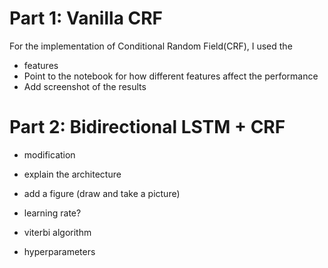 # Part 1: Vanilla CRF
For the implementation of Conditional Random Field(CRF), I used the 
- features
- Point to the notebook for how different features affect the performance
- Add screenshot of the results

# Part 2: Bidirectional LSTM + CRF
- modification
- explain the architecture
- add a figure (draw and take a picture)
- learning rate?

- viterbi algorithm
- hyperparameters




